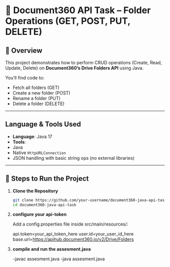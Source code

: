 # 📂 Document360 API Task – Folder Operations (GET, POST, PUT, DELETE)

## 🚀 Overview

This project demonstrates how to perform CRUD operations (Create, Read, Update, Delete) on **Document360’s Drive Folders API** using Java.

You’ll find code to:
-  Fetch all folders (GET)
-  Create a new folder (POST)
-  Rename a folder (PUT)
-  Delete a folder (DELETE)

---

##  Language & Tools Used

- **Language**: Java 17
- **Tools**:
- Java
- Native `HttpURLConnection`
- JSON handling with basic string ops (no external libraries)

---

## 🧪 Steps to Run the Project

1. **Clone the Repository**  
   ```bash
   git clone https://github.com/your-username/document360-java-api-task.git
   cd document360-java-api-task

2. **configure your api-token**  

   Add a config.properties file inside src/main/resources/:

   api.token=your_api_token_here
   user.id=your_user_id_here
   base.url=https://apihub.document360.io/v2/Drive/Folders

3. **compile and run the assesment.java** 
   
   -javac assesment.java
   -java assesment.java

